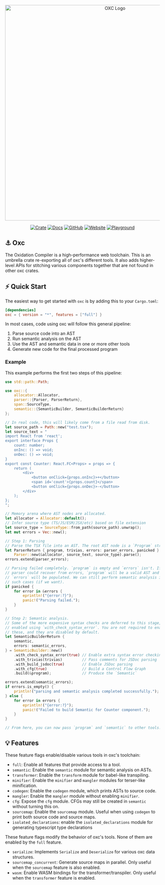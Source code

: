 <p align="center">
  <img alt="OXC Logo" src="https://cdn.jsdelivr.net/gh/oxc-project/oxc-assets/preview-universal.png" width="700">
</p>

<div align="center">

[![Crate][crate-oxc-badge]][crate-oxc-url]
[![Docs][docs-oxc-badge]][docs-oxc-url]
[![GitHub][github-badge]][github-url]
[![Website][website-badge]][website-url]
[![Playground][playground-badge]][playground-url]

</div>

## ⚓ Oxc

The Oxidation Compiler is a high-performance web toolchain. This is an umbrella
crate re-exporting all of oxc's different tools. It also adds higher-level APIs
for stitching various components together that are not found in other oxc
crates.

## ⚡️ Quick Start

The easiest way to get started with `oxc` is by adding this to your `Cargo.toml`:

```toml
[dependencies]
oxc = { version = "*", features = ["full"] }
```

In most cases, code using oxc will follow this general pipeline:

1. Parse source code into an AST
2. Run semantic analysis on the AST
3. Use the AST and semantic data in one or more other tools
4. Generate new code for the final processed program

### Example

This example performs the first two steps of this pipeline:

```rust
use std::path::Path;

use oxc::{
    allocator::Allocator,
    parser::{Parser, ParserReturn},
    span::SourceType,
    semantic::{SemanticBuilder, SemanticBuilderReturn}
};

// In real code, this will likely come from a file read from disk.
let source_path = Path::new("test.tsx");
let source_text = "
import React from 'react';
export interface Props {
    count: number;
    onInc: () => void;
    onDec: () => void;
}
export const Counter: React.FC<Props> = props => {
    return (
        <div>
            <button onClick={props.onInc}>+</button>
            <span id='count'>{props.count}</span>
            <button onClick={props.onDec}>-</button>
        </div>
    );
};
";

// Memory arena where AST nodes are allocated.
let allocator = Allocator::default();
// Infer source type (TS/JS/ESM/JSX/etc) based on file extension
let source_type = SourceType::from_path(source_path).unwrap();
let mut errors = Vec::new();

// Step 1: Parsing
// Parse the TSX file into an AST. The root AST node is a `Program` struct.
let ParserReturn { program, trivias, errors: parser_errors, panicked } =
    Parser::new(&allocator, source_text, source_type).parse();
errors.extend(parser_errors);

// Parsing failed completely. `program` is empty and `errors` isn't. If the
// parser could recover from errors, `program` will be a valid AST and
// `errors` will be populated. We can still perform semantic analysis in
// such cases (if we want).
if panicked {
    for error in &errors {
        eprintln!("{error:?}");
        panic!("Parsing failed.");
    }
}

// Step 2: Semantic analysis.
// Some of the more expensive syntax checks are deferred to this stage, and are
// enabled using `with_check_syntax_error`. You are not required to enable
// these, and they are disabled by default.
let SemanticBuilderReturn {
    semantic,
    errors: semantic_errors,
} = SemanticBuilder::new()
    .with_check_syntax_error(true) // Enable extra syntax error checking
    .with_trivias(trivias)         // Pass comments for JSDoc parsing
    .with_build_jsdoc(true)        // Enable JSDoc parsing
    .with_cfg(true)                // Build a Control Flow Graph
    .build(&program);              // Produce the `Semantic`

errors.extend(semantic_errors);
if errors.is_empty() {
    println!("parsing and semantic analysis completed successfully.");
} else {
    for error in errors {
        eprintln!("{error:?}");
        panic!("Failed to build Semantic for Counter component.");
    }
}

// From here, you can now pass `program` and `semantic` to other tools.
```

## 💡 Features

These feature flags enable/disable various tools in oxc's toolchain:

- `full`: Enable all features that provide access to a tool.
- `semantic`: Enable the `semantic` module for semantic analysis on ASTs.
- `transformer`: Enable the `transform` module for babel-like transpiling.
- `minifier`: Enable the `minifier` and `mangler` modules for terser-like minification.
- `codegen`: Enable the `codegen` module, which prints ASTs to source code.
- `mangler`: Enable the `mangler` module without enabling `minifier`.
- `cfg`: Expose the `cfg` module. CFGs may still be created in `semantic`
  without turning this on.
- `sourcemap`: Enable the `sourcemap` module. Useful when using `codegen` to
  print both source code and source maps.
- `isolated_declarations`: enable the `isolated_declarations` module for
  generating typescript type declarations

These feature flags modify the behavior of oxc's tools. None of them are enabled
by the `full` feature.

- `serialize`: Implements `Serialize` and `Deserialize` for various oxc data
  structures.
- `sourcemap_concurrent`: Generate source maps in parallel. Only useful when
  the `sourcemap` feature is also enabled.
- `wasm`: Enable WASM bindings for the transformer/transpiler. Only useful when
  the `transformer` feature is enabled.

[crate-oxc-badge]: https://img.shields.io/crates/v/oxc?style=flat-square&logo=rust
[crate-oxc-url]: https://crates.io/crates/oxc
[docs-oxc-badge]: https://img.shields.io/badge/docs.rs-oxc-66c2a5?style=flat-square&logo=rust
[docs-oxc-url]: https://docs.rs/oxc
[github-badge]: https://img.shields.io/badge/GitHub-oxc--project%2Foxc-8da0cb?style=flat-square&logo=github
[github-url]: https://github.com/oxc-project/oxc
[playground-badge]: https://img.shields.io/badge/Playground-blue?color=9BE4E0?style=flat-square
[playground-url]: https://playground.oxc.rs/
[website-badge]: https://img.shields.io/badge/Website-blue?style=flat-square
[website-url]: https://oxc.rs
